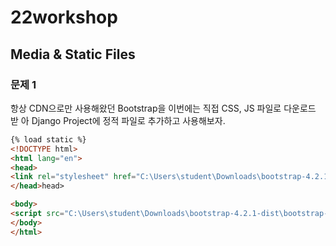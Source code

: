# 22workshop

## Media & Static Files

### 문제 1

항상 CDN으로만 사용해왔던 Bootstrap을 이번에는 직접 CSS, JS 파일로 다운로드 받 아 Django Project에 정적 파일로 추가하고 사용해보자.

```html
{% load static %}
<!DOCTYPE html>
<html lang="en">
<head>
<link rel="stylesheet" href="C:\Users\student\Downloads\bootstrap-4.2.1-dist\bootstrap-4.2.1-dist\css">
</head>head>

<body>
<script src="C:\Users\student\Downloads\bootstrap-4.2.1-dist\bootstrap-4.2.1-dist\js"></script>
</body>
</html>
```